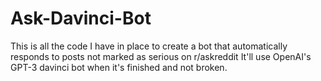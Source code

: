 # Ask-Davinci-Bot
This is all the code I have in place to create a bot that automatically responds to posts not marked as serious on r/askreddit
It'll use OpenAI's GPT-3 davinci bot when it's finished and not broken.
